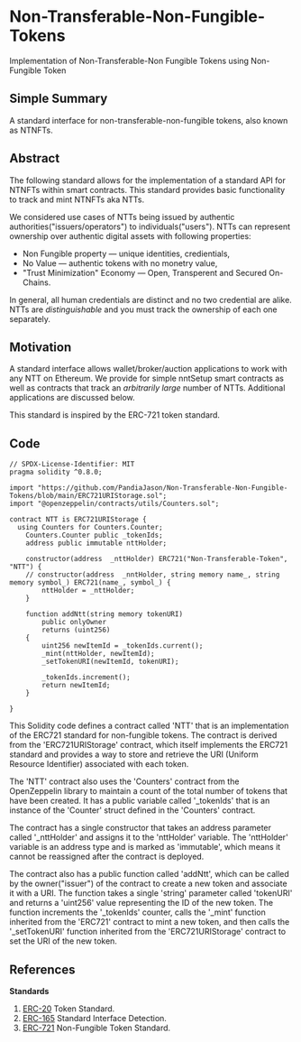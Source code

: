 # Non-Transferable-Non-Fungible-Tokens
Implementation of Non-Transferable-Non Fungible Tokens using Non-Fungible Token

## Simple Summary

A standard interface for non-transferable-non-fungible tokens, also known as NTNFTs.

## Abstract

The following standard allows for the implementation of a standard API for NTNFTs within smart contracts. This standard provides basic functionality to track and mint  NTNFTs aka NTTs.

We considered use cases of NTTs being issued by authentic authorities("issuers/operators") to individuals("users"). NTTs can represent ownership over authentic digital assets with following properties:

- Non Fungible property — unique identities, credientials,
- No Value — authentic tokens with no monetry value,
- "Trust Minimization" Economy — Open, Transperent and Secured On-Chains.

In general, all human credentials are distinct and no two credential are alike. NTTs are *distinguishable* and you must track the ownership of each one separately.

## Motivation

A standard interface allows wallet/broker/auction applications to work with any NTT on Ethereum. We provide for simple nntSetup smart contracts as well as contracts that track an *arbitrarily large* number of NTTs. Additional applications are discussed below.

This standard is inspired by the ERC-721 token standard.


## Code

```solidity
// SPDX-License-Identifier: MIT
pragma solidity ^0.8.0;

import "https://github.com/PandiaJason/Non-Transferable-Non-Fungible-Tokens/blob/main/ERC721URIStorage.sol";
import "@openzeppelin/contracts/utils/Counters.sol";

contract NTT is ERC721URIStorage {
  using Counters for Counters.Counter;
    Counters.Counter public _tokenIds;
    address public immutable nttHolder;

    constructor(address  _nttHolder) ERC721("Non-Transferable-Token", "NTT") {
    // constructor(address  _nntHolder, string memory name_, string memory symbol_) ERC721(name_, symbol_) {
        nttHolder = _nttHolder;
    }

    function addNtt(string memory tokenURI)
        public onlyOwner
        returns (uint256)
    {
        uint256 newItemId = _tokenIds.current();
        _mint(nttHolder, newItemId);
        _setTokenURI(newItemId, tokenURI);

        _tokenIds.increment();
        return newItemId;
    }

}

```

This Solidity code defines a contract called 'NTT' that is an implementation of the ERC721 standard for non-fungible tokens. The contract is derived from the 'ERC721URIStorage' contract, which itself implements the ERC721 standard and provides a way to store and retrieve the URI (Uniform Resource Identifier) associated with each token.

The 'NTT' contract also uses the 'Counters' contract from the OpenZeppelin library to maintain a count of the total number of tokens that have been created. It has a public variable called '_tokenIds' that is an instance of the 'Counter' struct defined in the 'Counters' contract.

The contract has a single constructor that takes an address parameter called '_nttHolder' and assigns it to the 'nttHolder' variable. The 'nttHolder' variable is an address type and is marked as 'immutable', which means it cannot be reassigned after the contract is deployed.

The contract also has a public function called 'addNtt', which can be called by the owner("issuer") of the contract to create a new token and associate it with a URI. The function takes a single 'string' parameter called 'tokenURI' and returns a 'uint256' value representing the ID of the new token. The function increments the '_tokenIds' counter, calls the '_mint' function inherited from the 'ERC721' contract to mint a new token, and then calls the '_setTokenURI' function inherited from the 'ERC721URIStorage' contract to set the URI of the new token.






## References

**Standards**
1. [ERC-20](https://github.com/ethereum/EIPs/blob/master/EIPS/eip-20.md) Token Standard.
1. [ERC-165](https://github.com/ethereum/EIPs/blob/master/EIPS/eip-165.md) Standard Interface Detection.
1. [ERC-721](https://github.com/ethereum/EIPs/blob/master/EIPS/eip-721.md) Non-Fungible Token Standard.
